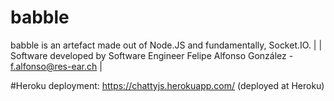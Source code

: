 # babble
babble is an artefact made out of Node.JS and fundamentally, Socket.IO.
|
| Software developed by Software Engineer Felipe Alfonso González - f.alfonso@res-ear.ch
|

#Heroku deployment:
https://chattyjs.herokuapp.com/ (deployed at Heroku)

 
